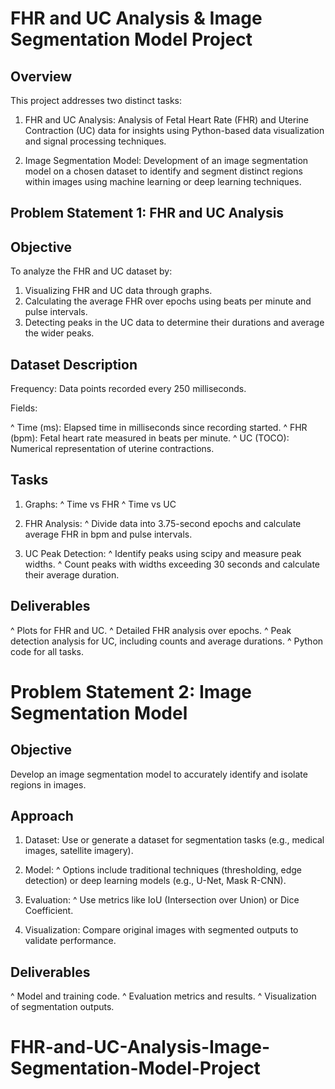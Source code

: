 # FHR and UC Analysis & Image Segmentation Model Project

## Overview

This project addresses two distinct tasks:

1) FHR and UC Analysis: Analysis of Fetal Heart Rate (FHR) and Uterine Contraction (UC) data for insights using Python-based data visualization and signal processing techniques.

2) Image Segmentation Model: Development of an image segmentation model on a chosen dataset to identify and segment distinct regions within images using machine learning or deep learning techniques.

## Problem Statement 1: FHR and UC Analysis

## Objective

To analyze the FHR and UC dataset by:

1) Visualizing FHR and UC data through graphs.
2) Calculating the average FHR over epochs using beats per minute and pulse intervals.
3) Detecting peaks in the UC data to determine their durations and average the wider peaks.

## Dataset Description

Frequency: Data points recorded every 250 milliseconds.

Fields:

^ Time (ms): Elapsed time in milliseconds since recording started.
^ FHR (bpm): Fetal heart rate measured in beats per minute.
^ UC (TOCO): Numerical representation of uterine contractions.

## Tasks

1) Graphs:
^ Time vs FHR
^ Time vs UC

2) FHR Analysis:
^ Divide data into 3.75-second epochs and calculate average FHR in bpm and pulse intervals.

3) UC Peak Detection:
^ Identify peaks using scipy and measure peak widths.
^ Count peaks with widths exceeding 30 seconds and calculate their average duration.

## Deliverables

^ Plots for FHR and UC.
^ Detailed FHR analysis over epochs.
^ Peak detection analysis for UC, including counts and average durations.
^ Python code for all tasks.

# Problem Statement 2: Image Segmentation Model

## Objective

Develop an image segmentation model to accurately identify and isolate regions in images.

## Approach

1) Dataset: Use or generate a dataset for segmentation tasks (e.g., medical images, satellite imagery).

2) Model:
^ Options include traditional techniques (thresholding, edge detection) or deep learning models (e.g., U-Net, Mask R-CNN).

3) Evaluation:
^ Use metrics like IoU (Intersection over Union) or Dice Coefficient.

4) Visualization:
Compare original images with segmented outputs to validate performance.

## Deliverables
^ Model and training code.
^ Evaluation metrics and results.
^ Visualization of segmentation outputs.
# FHR-and-UC-Analysis-Image-Segmentation-Model-Project
